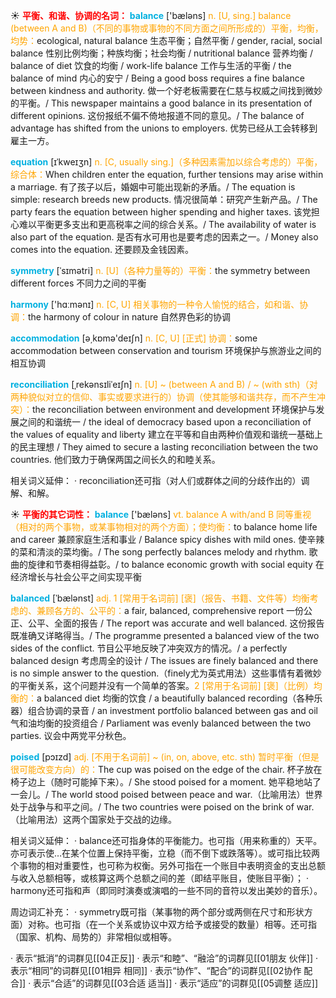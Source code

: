 ☀ <font color="red">**平衡、和谐、协调的名词：**</font>
<font color="sky blue">**balance**</font> ['bæləns] 
<font color="orange">n. [U, sing.] balance (between A and B)（不同的事物或事物的不同方面之间所形成的）平衡，均衡，均势：</font>ecological, natural balance 生态平衡；自然平衡 / gender, racial, social balance 性别比例均衡；种族均衡；社会均衡 / nutritional balance 营养均衡 / balance of diet 饮食的均衡 / work-life balance 工作与生活的平衡 / the balance of mind 内心的安宁 / Being a good boss requires a fine balance between kindness and authority. 做一个好老板需要在仁慈与权威之间找到微妙的平衡。/ This newspaper maintains a good balance in its presentation of different opinions. 这份报纸不偏不倚地报道不同的意见。/ The balance of advantage has shifted from the unions to employers. 优势已经从工会转移到雇主一方。
                      
<font color="sky blue">**equation**</font> [ɪˈkweɪʒn]
<font color="orange">n. [C, usually sing.]（多种因素需加以综合考虑的）平衡，综合体：</font>When children enter the equation, further tensions may arise within a marriage. 有了孩子以后，婚姻中可能出现新的矛盾。/ The equation is simple: research breeds new products. 情况很简单：研究产生新产品。/ The party fears the equation between higher spending and higher taxes. 该党担心难以平衡更多支出和更高税率之间的综合关系。/ The availability of water is also part of the equation. 是否有水可用也是要考虑的因素之一。/ Money also comes into the equation. 还要顾及金钱因素。

<font color="sky blue">**symmetry**</font> [ˈsɪmətri]
<font color="orange">n. [U]（各种力量等的）平衡：</font>the symmetry between different forces 不同力之间的平衡

<font color="sky blue">**harmony**</font> ['hɑːmənɪ] 
<font color="orange">n. [C, U] 相关事物的一种令人愉悦的结合，如和谐、协调：</font>the harmony of colour in nature 自然界色彩的协调

<font color="sky blue">**accommodation**</font> [ə͵kɒmə'deɪʃn] 
<font color="orange">n. [C, U] [正式] 协调：</font>some accommodation between conservation and tourism 环境保护与旅游业之间的相互协调
           
<font color="sky blue">**reconciliation**</font> [ˌrekənsɪliˈeɪʃn]
<font color="orange">n. [U] ~ (between A and B) / ~ (with sth)（对两种貌似对立的信仰、事实或要求进行的）协调（使其能够和谐共存，而不产生冲突）：</font>the reconciliation between environment and development 环境保护与发展之间的和谐统一 / the ideal of democracy based upon a reconciliation of the values of equality and liberty 建立在平等和自由两种价值观和谐统一基础上的民主理想 / They aimed to secure a lasting reconciliation between the two countries. 他们致力于确保两国之间长久的和睦关系。

相关词义延伸：
· reconciliation还可指（对人们或群体之间的分歧作出的）调解、和解。
 
☀ <font color="red">**平衡的其它词性：**</font>
<font color="sky blue">**balance**</font> ['bæləns] 
<font color="orange">vt. balance A with/and B 同等重视（相对的两个事物，或某事物相对的两个方面）；使均衡：</font>to balance home life and career 兼顾家庭生活和事业 / Balance spicy dishes with mild ones. 使辛辣的菜和清淡的菜均衡。/ The song perfectly balances melody and rhythm. 歌曲的旋律和节奏相得益彰。/ to balance economic growth with social equity 在经济增长与社会公平之间实现平衡
              
<font color="sky blue">**balanced**</font> [ˈbælənst]
<font color="orange">adj. 1 [常用于名词前] [褒]（报告、书籍、文件等）均衡考虑的、兼顾各方的、公平的：</font>a fair, balanced, comprehensive report 一份公正、公平、全面的报告 / The report was accurate and well balanced. 这份报告既准确又详略得当。/ The programme presented a balanced view of the two sides of the conflict. 节目公平地反映了冲突双方的情况。/ a perfectly balanced design 考虑周全的设计 / The issues are finely balanced and there is no simple answer to the question.（finely尤为英式用法）这些事情有着微妙的平衡关系，这个问题并没有一个简单的答案。<font color="orange">2 [常用于名词前] [褒]（比例）均衡的：</font>a balanced diet 均衡的饮食 / a beautifully balanced recording（各种乐器）组合协调的录音 / an investment portfolio balanced between gas and oil 气和油均衡的投资组合 / Parliament was evenly balanced between the two parties. 议会中两党平分秋色。

<font color="sky blue">**poised**</font> [pɔɪzd]
<font color="orange">adj. [不用于名词前] ~ (in, on, above, etc. sth) 暂时平衡（但是很可能改变方向）的：</font>The cup was poised on the edge of the chair. 杯子放在椅子边上（随时可能掉下来）。/ She stood poised for a moment. 她平稳地站了一会儿。/ The world stood poised between peace and war.（比喻用法）世界处于战争与和平之间。/ The two countries were poised on the brink of war.（比喻用法）这两个国家处于交战的边缘。

相关词义延伸：
· balance还可指身体的平衡能力。也可指（用来称重的）天平。亦可表示使…在某个位置上保持平衡，立稳（而不倒下或跌落等）。或可指比较两个事物的相对重要性，也可称为权衡。另外可指在一个账目中表明资金的支出总额与收入总额相等，或核算这两个总额之间的差（即结平账目，使账目平衡）；
· harmony还可指和声（即同时演奏或演唱的一些不同的音符以发出美妙的音乐）。

周边词汇补充：
· symmetry既可指（某事物的两个部分或两侧在尺寸和形状方面）对称。也可指（在一个关系或协议中双方给予或接受的数量）相等。还可指（国家、机构、局势的）非常相似或相等。

· 表示“抵消”的词群见[[04正反]]
· 表示“和睦”、“融洽”的词群见[[01朋友 伙伴]]
· 表示“相同”的词群见[[01相异 相同]]
· 表示“协作”、“配合”的词群见[[02协作 配合]]
· 表示“合适”的词群见[[03合适 适当]]
· 表示“适应”的词群见[[05调整 适应]]
